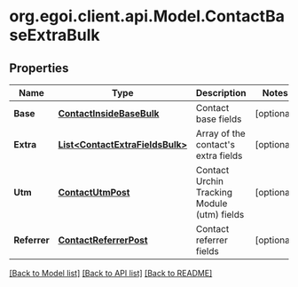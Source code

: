 
# org.egoi.client.api.Model.ContactBaseExtraBulk

## Properties

Name | Type | Description | Notes
------------ | ------------- | ------------- | -------------
**Base** | [**ContactInsideBaseBulk**](ContactInsideBaseBulk.md) | Contact base fields | [optional] 
**Extra** | [**List&lt;ContactExtraFieldsBulk&gt;**](ContactExtraFieldsBulk.md) | Array of the contact&#39;s extra fields | [optional] 
**Utm** | [**ContactUtmPost**](ContactUtmPost.md) | Contact Urchin Tracking Module (utm) fields | [optional] 
**Referrer** | [**ContactReferrerPost**](ContactReferrerPost.md) | Contact referrer fields | [optional] 

[[Back to Model list]](../README.md#documentation-for-models)
[[Back to API list]](../README.md#documentation-for-api-endpoints)
[[Back to README]](../README.md)

